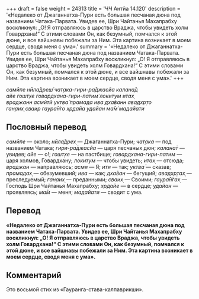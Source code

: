 +++
draft = false
weight = 24313
title = 'ЧЧ Антйа 14.120'
description = '«Недалеко от Джаганнатха-Пури есть большая песчаная дюна под названием Чатака-Парвата. Увидев ее, Шри Чайтанья Махапрабху воскликнул: „О! Я отправляюсь в царство Враджа, чтобы увидеть холм Говардхана!“ С этими словами Он, как безумный, помчался к этой дюне, и все вайшнавы побежали за Ним. Эта картина возникает в моем сердце, сводя меня с ума».'
summary = '«Недалеко от Джаганнатха-Пури есть большая песчаная дюна под названием Чатака-Парвата. Увидев ее, Шри Чайтанья Махапрабху воскликнул: „О! Я отправляюсь в царство Враджа, чтобы увидеть холм Говардхана!“ С этими словами Он, как безумный, помчался к этой дюне, и все вайшнавы побежали за Ним. Эта картина возникает в моем сердце, сводя меня с ума».'
+++

_самӣпе нӣла̄дреш́ чат̣ака-гири-ра̄джасйа калана̄д  
айе гошт̣хе говардхана-гири-патим̇ локитум итах̣  
враджанн асмӣтй уктва̄ прамада ива дха̄ванн авадхр̣то  
ган̣аих̣ сваир гаура̄н̇го хр̣дайа удайан ма̄м̇ мадайати_

## Пословный перевод

_самӣпе_ — около; _нӣла̄дрех̣_ — Джаганнатха-Пури; _чат̣ака_ — под названием Чатака; _гири_\-_ра̄джасйа_ — царя песчаных дюн; _калана̄т_ — увидев; _айе_ — о!; _гошт̣хе_ — на пастбище; _говардхана_\-_гири_\-_патим_ — царя холмов, Говардхану; _локитум_ — чтобы увидеть; _итах̣_ — отсюда; _враджан_ — направляюсь; _асми_ — Я; _ити_ — так; _уктва̄_ — сказав; _прамадах̣_ — обезумевший; _ива_ — как; _дха̄ван_ — бегущий; _авадхр̣тах̣_ — преследуемый; _ган̣аих̣_ — преданными; _сваих̣_ — Своими; _гаура̄н̇гах̣_ — Господь Шри Чайтанья Махапрабху; _хр̣дайе_ — в сердце; _удайан_ — проявляясь; _ма̄м_ — меня; _мадайати_ — сводит с ума.

## Перевод

**«Недалеко от Джаганнатха-Пури есть большая песчаная дюна под названием Чатака-Парвата. Увидев ее, Шри Чайтанья Махапрабху воскликнул: „О! Я отправляюсь в царство Враджа, чтобы увидеть холм Говардхана!“ С этими словами Он, как безумный, помчался к этой дюне, и все вайшнавы побежали за Ним. Эта картина возникает в моем сердце, сводя меня с ума».**

## Комментарий

Это восьмой стих из «Гауранга-става-калпаврикши».
